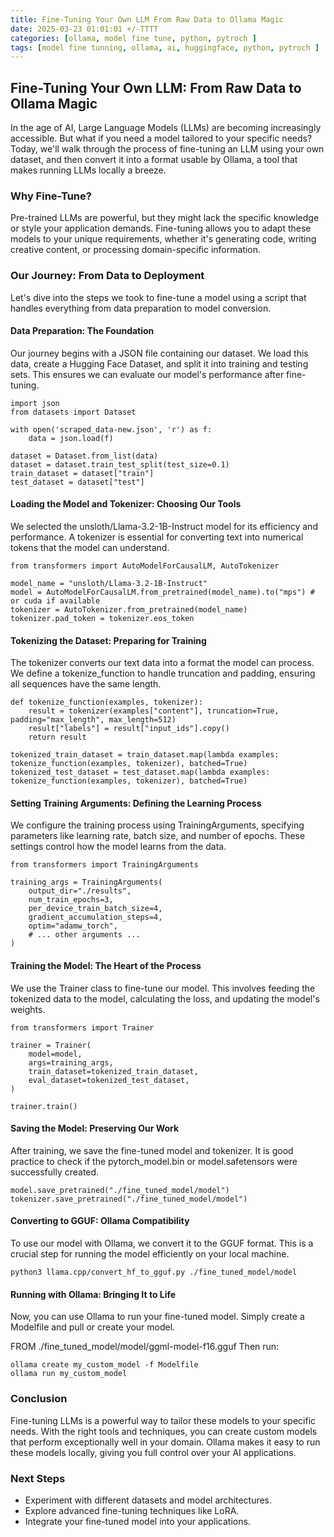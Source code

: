 ```yaml
---
title: Fine-Tuning Your Own LLM From Raw Data to Ollama Magic
date: 2025-03-23 01:01:01 +/-TTTT
categories: [ollama, model fine tune, python, pytroch ]
tags: [model fine tunning, ollama, ai, huggingface, python, pytroch ]     # TAG names should always be lowercase
---
```

<script data-goatcounter="https://arulwebsite.goatcounter.com/count"
        async src="//gc.zgo.at/count.js"></script>


<script>
    // Append to the <body>; can use a CSS selector to append somewhere else.
    window.goatcounter.visit_count({append: 'body'})
</script>

## Fine-Tuning Your Own LLM: From Raw Data to Ollama Magic

In the age of AI, Large Language Models (LLMs) are becoming increasingly accessible. But what if you need a model tailored to your specific needs? Today, we'll walk through the process of fine-tuning an LLM using your own dataset, and then convert it into a format usable by Ollama, a tool that makes running LLMs locally a breeze.

### Why Fine-Tune?

Pre-trained LLMs are powerful, but they might lack the specific knowledge or style your application demands. Fine-tuning allows you to adapt these models to your unique requirements, whether it's generating code, writing creative content, or processing domain-specific information.

### Our Journey: From Data to Deployment

Let's dive into the steps we took to fine-tune a model using a script that handles everything from data preparation to model conversion.

#### Data Preparation: The Foundation

Our journey begins with a JSON file containing our dataset. We load this data, create a Hugging Face Dataset, and split it into training and testing sets. This ensures we can evaluate our model's performance after fine-tuning.


```
import json
from datasets import Dataset

with open('scraped_data-new.json', 'r') as f:
    data = json.load(f)

dataset = Dataset.from_list(data)
dataset = dataset.train_test_split(test_size=0.1)
train_dataset = dataset["train"]
test_dataset = dataset["test"]
```

#### Loading the Model and Tokenizer: Choosing Our Tools

We selected the unsloth/Llama-3.2-1B-Instruct model for its efficiency and performance. A tokenizer is essential for converting text into numerical tokens that the model can understand.


```
from transformers import AutoModelForCausalLM, AutoTokenizer

model_name = "unsloth/Llama-3.2-1B-Instruct"
model = AutoModelForCausalLM.from_pretrained(model_name).to("mps") # or cuda if available
tokenizer = AutoTokenizer.from_pretrained(model_name)
tokenizer.pad_token = tokenizer.eos_token
```

#### Tokenizing the Dataset: Preparing for Training

The tokenizer converts our text data into a format the model can process. We define a tokenize_function to handle truncation and padding, ensuring all sequences have the same length.


```
def tokenize_function(examples, tokenizer):
    result = tokenizer(examples["content"], truncation=True, padding="max_length", max_length=512)
    result["labels"] = result["input_ids"].copy()
    return result

tokenized_train_dataset = train_dataset.map(lambda examples: tokenize_function(examples, tokenizer), batched=True)
tokenized_test_dataset = test_dataset.map(lambda examples: tokenize_function(examples, tokenizer), batched=True)
```

#### Setting Training Arguments: Defining the Learning Process

We configure the training process using TrainingArguments, specifying parameters like learning rate, batch size, and number of epochs. These settings control how the model learns from the data.


```
from transformers import TrainingArguments

training_args = TrainingArguments(
    output_dir="./results",
    num_train_epochs=3,
    per_device_train_batch_size=4,
    gradient_accumulation_steps=4,
    optim="adamw_torch",
    # ... other arguments ...
)
```

#### Training the Model: The Heart of the Process

We use the Trainer class to fine-tune our model. This involves feeding the tokenized data to the model, calculating the loss, and updating the model's weights.


```
from transformers import Trainer

trainer = Trainer(
    model=model,
    args=training_args,
    train_dataset=tokenized_train_dataset,
    eval_dataset=tokenized_test_dataset,
)

trainer.train()
```

#### Saving the Model: Preserving Our Work

After training, we save the fine-tuned model and tokenizer. It is good practice to check if the pytorch_model.bin or model.safetensors were successfully created.


```
model.save_pretrained("./fine_tuned_model/model")
tokenizer.save_pretrained("./fine_tuned_model/model")
```

#### Converting to GGUF: Ollama Compatibility

To use our model with Ollama, we convert it to the GGUF format. This is a crucial step for running the model efficiently on your local machine.

```
python3 llama.cpp/convert_hf_to_gguf.py ./fine_tuned_model/model
```

#### Running with Ollama: Bringing It to Life

Now, you can use Ollama to run your fine-tuned model. Simply create a Modelfile and pull or create your model.

FROM ./fine_tuned_model/model/ggml-model-f16.gguf
Then run:


```
ollama create my_custom_model -f Modelfile
ollama run my_custom_model
```

### Conclusion

Fine-tuning LLMs is a powerful way to tailor these models to your specific needs. With the right tools and techniques, you can create custom models that perform exceptionally well in your domain. Ollama makes it easy to run these models locally, giving you full control over your AI applications.

### Next Steps
* Experiment with different datasets and model architectures.
* Explore advanced fine-tuning techniques like LoRA.
* Integrate your fine-tuned model into your applications.


<script src="https://giscus.app/client.js"
        data-repo="cfkubo/cfkubo.github.io"
        data-repo-id="R_kgDOONa2fg"
        data-category="General"
        data-category-id="DIC_kwDOONa2fs4CofaO"
        data-mapping="pathname"
        data-strict="0"
        data-reactions-enabled="1"
        data-emit-metadata="0"
        data-input-position="bottom"
        data-theme="dark_high_contrast"
        data-lang="en"
        crossorigin="anonymous"
        async>
</script>

